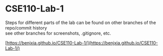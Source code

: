 # CSE110-Lab-1

Steps for different parts of the lab can be found on other branches of the repo/commit history
<br>
see other branches for screenshots, .gitignore, etc.
<br>

[https://benjxia.github.io/CSE110-Lab-1/](https://benjxia.github.io/CSE110-Lab-1/)